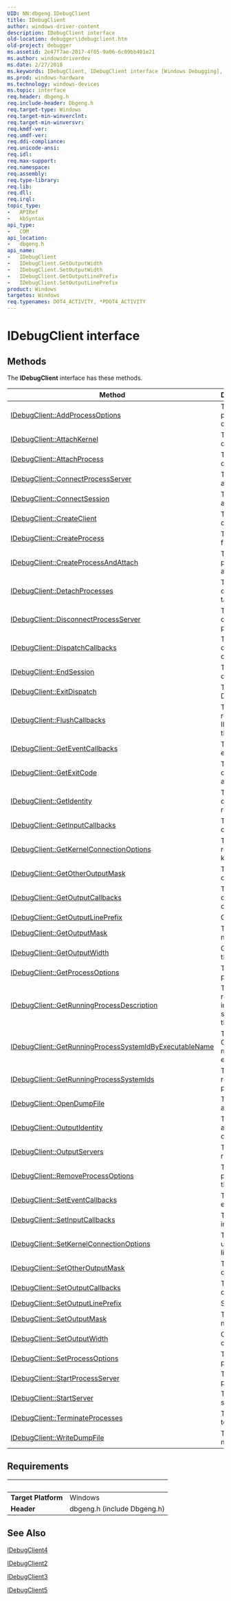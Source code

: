 ```yaml
---
UID: NN:dbgeng.IDebugClient
title: IDebugClient
author: windows-driver-content
description: IDebugClient interface
old-location: debugger\idebugclient.htm
old-project: debugger
ms.assetid: 2e47f7ae-2017-4f05-9a06-6c09bb401e21
ms.author: windowsdriverdev
ms.date: 2/27/2018
ms.keywords: IDebugClient, IDebugClient interface [Windows Debugging], IDebugClient interface [Windows Debugging], described, IDebugClient_3f5f6372-0e7d-4050-b09a-b7776ff8bf7c.xml, dbgeng/IDebugClient, debugger.idebugclient
ms.prod: windows-hardware
ms.technology: windows-devices
ms.topic: interface
req.header: dbgeng.h
req.include-header: Dbgeng.h
req.target-type: Windows
req.target-min-winverclnt: 
req.target-min-winversvr: 
req.kmdf-ver: 
req.umdf-ver: 
req.ddi-compliance: 
req.unicode-ansi: 
req.idl: 
req.max-support: 
req.namespace: 
req.assembly: 
req.type-library: 
req.lib: 
req.dll: 
req.irql: 
topic_type:
-	APIRef
-	kbSyntax
api_type:
-	COM
api_location:
-	dbgeng.h
api_name:
-	IDebugClient
-	IDebugClient.GetOutputWidth
-	IDebugClient.SetOutputWidth
-	IDebugClient.GetOutputLinePrefix
-	IDebugClient.SetOutputLinePrefix
product: Windows
targetos: Windows
req.typenames: DOT4_ACTIVITY, *PDOT4_ACTIVITY
---
```


# IDebugClient interface



## Methods

<p>The <b>IDebugClient</b> interface has these methods.</p>

| Method | Description |
| ---- |:---- |
| [IDebugClient::AddProcessOptions](nf-dbgeng-idebugclient-addprocessoptions.md) | The AddProcessOptions method adds the process options to those options that affect the current process. |
| [IDebugClient::AttachKernel](nf-dbgeng-idebugclient-attachkernel.md) | The AttachKernel methods connect the debugger engine to a kernel target. |
| [IDebugClient::AttachProcess](nf-dbgeng-idebugclient-attachprocess.md) | The AttachProcess method connects the debugger engine to a user-modeprocess. |
| [IDebugClient::ConnectProcessServer](nf-dbgeng-idebugclient-connectprocessserver.md) | The ConnectProcessServer methods connect to a process server. |
| [IDebugClient::ConnectSession](nf-dbgeng-idebugclient-connectsession.md) | The ConnectSession method joins the client to an existing debugger session. |
| [IDebugClient::CreateClient](nf-dbgeng-idebugclient-createclient.md) | The CreateClient method creates a new client object for the current thread. |
| [IDebugClient::CreateProcess](nf-dbgeng-idebugclient-createprocess.md) | The CreateProcess method creates a process from the specified command line. |
| [IDebugClient::CreateProcessAndAttach](nf-dbgeng-idebugclient-createprocessandattach.md) | The CreateProcessAndAttach method creates a process from a specified command line, then attach to another user-mode process. |
| [IDebugClient::DetachProcesses](nf-dbgeng-idebugclient-detachprocesses.md) | The DetachProcesses method detaches the debugger engine from all processes in all targets, resuming all their threads. |
| [IDebugClient::DisconnectProcessServer](nf-dbgeng-idebugclient-disconnectprocessserver.md) | The DisconnectProcessServer method disconnects the debugger engine from a process server. |
| [IDebugClient::DispatchCallbacks](nf-dbgeng-idebugclient-dispatchcallbacks.md) | The DispatchCallbacks method lets the debugger engine use the current thread for callbacks. |
| [IDebugClient::EndSession](nf-dbgeng-idebugclient-endsession.md) | The EndSession method ends the current debugger session. |
| [IDebugClient::ExitDispatch](nf-dbgeng-idebugclient-exitdispatch.md) | The ExitDispatch method causes the DispatchCallbacks method to return. |
| [IDebugClient::FlushCallbacks](nf-dbgeng-idebugclient-flushcallbacks.md) | The FlushCallbacks method forces any remaining buffered output to be delivered to the IDebugOutputCallbacks object registered with this client. |
| [IDebugClient::GetEventCallbacks](nf-dbgeng-idebugclient-geteventcallbacks.md) | The GetEventCallbacks method returns the event callbacks object registered with this client. |
| [IDebugClient::GetExitCode](nf-dbgeng-idebugclient-getexitcode.md) | The GetExitCode method returns the exit code of the current process if that process has already run through to completion. |
| [IDebugClient::GetIdentity](nf-dbgeng-idebugclient-getidentity.md) | The GetIdentity method returns a string describing the computer and user this client represents. |
| [IDebugClient::GetInputCallbacks](nf-dbgeng-idebugclient-getinputcallbacks.md) | The GetInputCallbacks method returns the input callbacks object registered with this client. |
| [IDebugClient::GetKernelConnectionOptions](nf-dbgeng-idebugclient-getkernelconnectionoptions.md) | The GetKernelConnectionOptions method returns the connection options for the current kernel target. |
| [IDebugClient::GetOtherOutputMask](nf-dbgeng-idebugclient-getotheroutputmask.md) | The GetOtherOutputMask method returns the output mask for another client. |
| [IDebugClient::GetOutputCallbacks](nf-dbgeng-idebugclient-getoutputcallbacks.md) | The GetOutputCallbacks method returns the output callbacks object registered with the client. |
| [IDebugClient::GetOutputLinePrefix](nf-dbgeng-idebugclient-getoutputlineprefix.md) | Gets the prefix used for multiple lines of output. |
| [IDebugClient::GetOutputMask](nf-dbgeng-idebugclient-getoutputmask.md) | The GetOutputMask method returns the output mask currently set for the client. |
| [IDebugClient::GetOutputWidth](nf-dbgeng-idebugclient-getoutputwidth.md) | Gets the width of an output line for commands that produce formatted output. |
| [IDebugClient::GetProcessOptions](nf-dbgeng-idebugclient-getprocessoptions.md) | The GetProcessOptions method retrieves the process options affecting the current process. |
| [IDebugClient::GetRunningProcessDescription](nf-dbgeng-idebugclient-getrunningprocessdescription.md) | The GetRunningProcessDescription method returns a description of the process that includes the executable image name, the service names, the MTS package names, and the command line. |
| [IDebugClient::GetRunningProcessSystemIdByExecutableName](nf-dbgeng-idebugclient-getrunningprocesssystemidbyexecutablename.md) | The GetRunningProcessSystemIdByExecutableName method searches for a process with a given executable file name and return its process ID. |
| [IDebugClient::GetRunningProcessSystemIds](nf-dbgeng-idebugclient-getrunningprocesssystemids.md) | The GetRunningProcessSystemIds method returns the process IDs for each running process. |
| [IDebugClient::OpenDumpFile](nf-dbgeng-idebugclient-opendumpfile.md) | The OpenDumpFile method opens a dump file as a debugger target. |
| [IDebugClient::OutputIdentity](nf-dbgeng-idebugclient-outputidentity.md) | The OutputIdentity method formats and outputs a string describing the computer and user this client represents. |
| [IDebugClient::OutputServers](nf-dbgeng-idebugclient-outputservers.md) | The OutputServers method lists the servers running on a given computer. |
| [IDebugClient::RemoveProcessOptions](nf-dbgeng-idebugclient-removeprocessoptions.md) | The RemoveProcessOptions method removes process options from those options that affect the current process. |
| [IDebugClient::SetEventCallbacks](nf-dbgeng-idebugclient-seteventcallbacks.md) | The SetEventCallbacks method registers an event callbacks object with this client. |
| [IDebugClient::SetInputCallbacks](nf-dbgeng-idebugclient-setinputcallbacks.md) | The SetInputCallbacks method registers an input callbacks object with the client. |
| [IDebugClient::SetKernelConnectionOptions](nf-dbgeng-idebugclient-setkernelconnectionoptions.md) | The SetKernelConnectionOptions method updates some of the connection options for a live kernel target. |
| [IDebugClient::SetOtherOutputMask](nf-dbgeng-idebugclient-setotheroutputmask.md) | The SetOtherOutputMask method sets the output mask for another client. |
| [IDebugClient::SetOutputCallbacks](nf-dbgeng-idebugclient-setoutputcallbacks.md) | The SetOutputCallbacks method registers an output callbacks object with this client. |
| [IDebugClient::SetOutputLinePrefix](nf-dbgeng-idebugclient-setoutputlineprefix.md) | Sets a prefix for multiple lines of output. |
| [IDebugClient::SetOutputMask](nf-dbgeng-idebugclient-setoutputmask.md) | The SetOutputMask method sets the output mask for the client. |
| [IDebugClient::SetOutputWidth](nf-dbgeng-idebugclient-setoutputwidth.md) | Controls the width of an output line for commands that produce formatted output. |
| [IDebugClient::SetProcessOptions](nf-dbgeng-idebugclient-setprocessoptions.md) | The SetProcessOptions method sets the process options affecting the current process. |
| [IDebugClient::StartProcessServer](nf-dbgeng-idebugclient-startprocessserver.md) | The StartProcessServer method starts a process server. |
| [IDebugClient::StartServer](nf-dbgeng-idebugclient-startserver.md) | The StartServer method starts a debugging server. |
| [IDebugClient::TerminateProcesses](nf-dbgeng-idebugclient-terminateprocesses.md) | The TerminateProcesses method attempts to terminate all processes in all targets. |
| [IDebugClient::WriteDumpFile](nf-dbgeng-idebugclient-writedumpfile.md) | The WriteDumpFile method creates a user-mode or kernel-modecrash dump file. |


## Requirements
| &nbsp; | &nbsp; |
| ---- |:---- |
| **Target Platform** | Windows |
| **Header** | dbgeng.h (include Dbgeng.h) |

## See Also

<a href="..\dbgeng\nn-dbgeng-idebugclient4.md">IDebugClient4</a>



<a href="..\dbgeng\nn-dbgeng-idebugclient2.md">IDebugClient2</a>



<a href="..\dbgeng\nn-dbgeng-idebugclient3.md">IDebugClient3</a>



<a href="..\dbgeng\nn-dbgeng-idebugclient5.md">IDebugClient5</a>